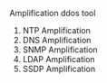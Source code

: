 Amplification ddos tool

1) NTP Amplification
2) DNS Amplification
3) SNMP Amplification
4) LDAP Amplification
5) SSDP Amplification
